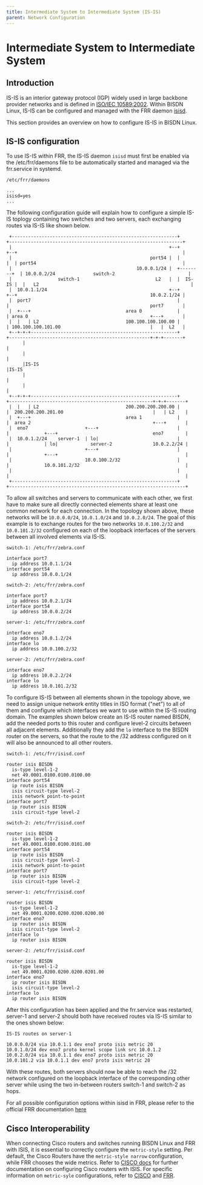 ```yaml
---
title: Intermediate System to Intermediate System (IS-IS)
parent: Network Configuration
---
```


# Intermediate System to Intermediate System

## Introduction

IS-IS is an interior gateway protocol (IGP) widely used in large backbone
provider networks and is defined in [ISO/IEC 10589:2002](https://www.iso.org/standard/30932.html).
Within BISDN Linux, IS-IS can be configured and managed with the FRR daemon
[isisd](http://docs.frrouting.org/en/latest/isisd.html).

This section provides an overview on how to configure IS-IS in BISDN Linux.

## IS-IS configuration

To use IS-IS within FRR, the IS-IS daemon `isisd` must first be enabled via the
/etc/frr/daemons file to be automatically started and managed via the
frr.service in systemd.

`/etc/frr/daemons`

```
...
isisd=yes
...
```

The following configuration guide will explain how to configure a simple IS-IS
toplogy containing two switches and two servers, each exchanging routes via
IS-IS like shown below.

```
 +-------------------------------------------------------------+        +----------------------------------------------------------------+
 |                                                          +--+        +--+                                                             |
 |                                                   port54 |  |        |  | port54                                                      |
 |                                              10.0.0.1/24 |  +--------+  | 10.0.0.2/24              switch-2                           |
 |                 switch-1                            L2   |  |  IS-IS |  |   L2                                                        |
 |  10.0.1.1/24                                             +--+        +--+                                                 10.0.2.1/24 |
 |  port7                                                      |        |                                                    port7       |
 |  +---+                                   area 0             |        | area 0                                             +---+       |
 |  |   | L2                                100.100.100.100.00 |        | 100.100.100.101.00                                 |   |  L2   |
 +--+-+-+------------------------------------------------------+        +----------------------------------------------------+-+-+-------+
      |                                                                                                                        |
      |                                                                                                                        |
      |IS-IS                                                                                                                   |IS-IS
      |                                                                                                                        |
      |                                                                                                                        |
 +--+-+-+------------------------------------------------------+       +-----------------------------------------------------+-+-+-------+
 |  |   | L2                                200.200.200.200.00 |       |  200.200.200.201.00                                 |   | L2    |
 |  +---+                                   area 1             |       |  area 2                                             +---+       |
 |  eno7                     +---+                             |       |             +---+                                   eno7        |
 |  10.0.1.2/24    server-1  | lo|                             |       |             | lo|            server-2               10.0.2.2/24 |
 |                           +---+                             |       |             +---+                                               |
 |                           10.0.100.2/32                     |       |             10.0.101.2/32                                       |
 |                                                             |       |                                                                 |
 +-------------------------------------------------------------+       +-----------------------------------------------------------------+
```

To allow all switches and servers to communicate with each other, we first have
to make sure all directly connected elements share at least one common network
for each connection. In the topology shown above, these networks will be
`10.0.0.0/24`, `10.0.1.0/24` and `10.0.2.0/24`. The goal of this example is to
exchange routes for the two networks `10.0.100.2/32` and `10.0.101.2/32`
configured on each of the loopback interfaces of the servers between all
involved elements via IS-IS.


`switch-1: /etc/frr/zebra.conf`

```
interface port7
  ip address 10.0.1.1/24
interface port54
  ip address 10.0.0.1/24
```

`switch-2: /etc/frr/zebra.conf`

```
interface port7
  ip address 10.0.2.1/24
interface port54
  ip address 10.0.0.2/24
```

`server-1: /etc/frr/zebra.conf`

```
interface eno7
  ip address 10.0.1.2/24
interface lo
  ip address 10.0.100.2/32
```

`server-2: /etc/frr/zebra.conf`

```
interface eno7
  ip address 10.0.2.2/24
interface lo
  ip address 10.0.101.2/32
```

To configure IS-IS between all elements shown in the topology above, we need to
assign unique network entity titles in ISO format ("net") to all of them and
configure which interfaces we want to use within the IS-IS routing domain. The
examples shown below create an IS-IS router named BISDN, add the needed ports
to this router and configure level-2 circuits between all adjacent elements.
Additionally they add the `lo` interface to the BISDN router on the servers, so
that the route to the /32 address configured on it will also be announced to
all other routers.


`switch-1: /etc/frr/isisd.conf`

```
router isis BISDN
  is-type level-1-2
  net 49.0001.0100.0100.0100.00
interface port54
  ip route isis BISDN
  isis circuit-type level-2
  isis network point-to-point
interface port7
  ip router isis BISDN
  isis circuit-type level-2
```

`switch-2: /etc/frr/isisd.conf`

```
router isis BISDN
  is-type level-1-2
  net 49.0001.0100.0100.0101.00
interface port54
  ip route isis BISDN
  isis circuit-type level-2
  isis network point-to-point
interface port7
  ip router isis BISDN
  isis circuit-type level-2
```

`server-1: /etc/frr/isisd.conf`

```
router isis BISDN
  is-type level-1-2
  net 49.0001.0200.0200.0200.0200.00
interface eno7
  ip router isis BISDN
  isis circuit-type level-2
interface lo
  ip router isis BISDN
```

`server-2: /etc/frr/isisd.conf`

```
router isis BISDN
  is-type level-1-2
  net 49.0001.0200.0200.0200.0201.00
interface eno7
  ip router isis BISDN
  isis circuit-type level-2
interface lo
  ip router isis BISDN
```

After this configuration has been applied and the frr.service was restarted,
server-1 and server-2 should both have received routes via IS-IS similar to the
ones shown below:

`IS-IS routes on server-1`

```
10.0.0.0/24 via 10.0.1.1 dev eno7 proto isis metric 20
10.0.1.0/24 dev eno7 proto kernel scope link src 10.0.1.2
10.0.2.0/24 via 10.0.1.1 dev eno7 proto isis metric 20
10.0.101.2 via 10.0.1.1 dev eno7 proto isis metric 20
```

With these routes, both servers should now be able to reach the /32 network
configured on the loopback interface of the corresponding other server while
using the two in-between routers switch-1 and switch-2 as hops.

For all possible configuration options within isisd in FRR, please refer to the
official FRR documentation [here](http://docs.frrouting.org/en/latest/isisd.html)

## Cisco Interoperability

When connecting Cisco routers and switches running BISDN Linux and FRR with ISIS, it is essential to correctly configure
the `metric-style` setting. Per default, the Cisco Routers have the `metric-style narrow` configuration,
while FRR chooses the wide metrics. Refer to [CISCO docs](https://www.cisco.com/c/en/us/support/docs/ip/integrated-intermediate-system-to-intermediate-system-is-is/13795-is-is-ip-config.html) for further documentation on configuring Cisco routers with ISIS. For specific information on `metric-syle` configurations, refer to [CISCO](https://www.cisco.com/c/en/us/td/docs/ios-xml/ios/iproute_isis/command/irs-cr-book/irs-l1.html#wp1681001735) and [FRR](http://docs.frrouting.org/en/latest/isisd.html#clicmd-metric-style[narrow|transition|wide]).

